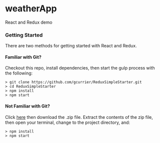 
# weatherApp
React and Redux demo

### Getting Started

There are two methods for getting started with React and Redux.

#### Familiar with Git?
Checkout this repo, install dependencies, then start the gulp process with the following:

```
> git clone https://github.com/gcurrier/ReduxSimpleStarter.git
> cd ReduxSimpleStarter
> npm install
> npm start
```

#### Not Familiar with Git?
Click [here](https://github.com/gcurrier/ReduxSimpleStarter/archive/master.zip) then download the .zip file.  Extract the contents of the zip file, then open your terminal, change to the project directory, and:

```
> npm install
> npm start
```
